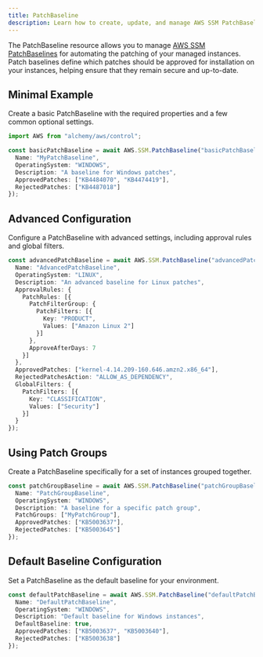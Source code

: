 ```yaml
---
title: PatchBaseline
description: Learn how to create, update, and manage AWS SSM PatchBaselines using Alchemy Cloud Control.
---
```



The PatchBaseline resource allows you to manage [AWS SSM PatchBaselines](https://docs.aws.amazon.com/ssm/latest/userguide/) for automating the patching of your managed instances. Patch baselines define which patches should be approved for installation on your instances, helping ensure that they remain secure and up-to-date.

## Minimal Example

Create a basic PatchBaseline with the required properties and a few common optional settings.

```ts
import AWS from "alchemy/aws/control";

const basicPatchBaseline = await AWS.SSM.PatchBaseline("basicPatchBaseline", {
  Name: "MyPatchBaseline",
  OperatingSystem: "WINDOWS",
  Description: "A baseline for Windows patches",
  ApprovedPatches: ["KB4484070", "KB4474419"],
  RejectedPatches: ["KB4487018"]
});
```

## Advanced Configuration

Configure a PatchBaseline with advanced settings, including approval rules and global filters.

```ts
const advancedPatchBaseline = await AWS.SSM.PatchBaseline("advancedPatchBaseline", {
  Name: "AdvancedPatchBaseline",
  OperatingSystem: "LINUX",
  Description: "An advanced baseline for Linux patches",
  ApprovalRules: {
    PatchRules: [{
      PatchFilterGroup: {
        PatchFilters: [{
          Key: "PRODUCT",
          Values: ["Amazon Linux 2"]
        }]
      },
      ApproveAfterDays: 7
    }]
  },
  ApprovedPatches: ["kernel-4.14.209-160.646.amzn2.x86_64"],
  RejectedPatchesAction: "ALLOW_AS_DEPENDENCY",
  GlobalFilters: {
    PatchFilters: [{
      Key: "CLASSIFICATION",
      Values: ["Security"]
    }]
  }
});
```

## Using Patch Groups

Create a PatchBaseline specifically for a set of instances grouped together.

```ts
const patchGroupBaseline = await AWS.SSM.PatchBaseline("patchGroupBaseline", {
  Name: "PatchGroupBaseline",
  OperatingSystem: "WINDOWS",
  Description: "A baseline for a specific patch group",
  PatchGroups: ["MyPatchGroup"],
  ApprovedPatches: ["KB5003637"],
  RejectedPatches: ["KB5003645"]
});
```

## Default Baseline Configuration

Set a PatchBaseline as the default baseline for your environment.

```ts
const defaultPatchBaseline = await AWS.SSM.PatchBaseline("defaultPatchBaseline", {
  Name: "DefaultPatchBaseline",
  OperatingSystem: "WINDOWS",
  Description: "Default baseline for Windows instances",
  DefaultBaseline: true,
  ApprovedPatches: ["KB5003637", "KB5003640"],
  RejectedPatches: ["KB5003638"]
});
```
